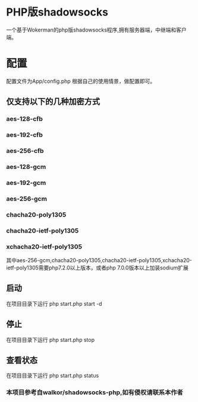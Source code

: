 
# PHP版shadowsocks
一个基于Wokerman的php版shadowsocks程序,拥有服务器端，中继端和客户端。

# 配置
配置文件为App/config.php
根据自己的使用情景，做配置即可。

## 仅支持以下的几种加密方式
### aes-128-cfb
### aes-192-cfb
### aes-256-cfb
### aes-128-gcm
### aes-192-gcm
### aes-256-gcm
### chacha20-poly1305
### chacha20-ietf-poly1305
### xchacha20-ietf-poly1305
其中aes-256-gcm,chacha20-poly1305,chacha20-ietf-poly1305,xchacha20-ietf-poly1305需要php7.2.0以上版本，或者php 7.0.0版本以上加装sodium扩展

## 启动

在项目目录下运行 php start.php start -d

## 停止

在项目目录下运行 php start.php stop

## 查看状态

在项目目录下运行 php start.php status


### 本项目参考自walkor/shadowsocks-php,如有侵权请联系本作者